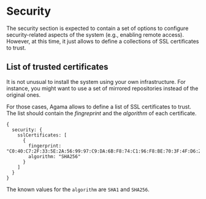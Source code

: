 # Security

The security section is expected to contain a set of options to configure security-related aspects
of the system (e.g., enabling remote access). However, at this time, it just allows to define a
collections of SSL certificates to trust.

## List of trusted certificates

It is not unusual to install the system using your own infrastructure. For instance, you might want
to use a set of mirrored repositories instead of the original ones.

For those cases, Agama allows to define a list of SSL certificates to trust. The list should contain
the _fingreprint_ and the _algorithm_ of each certificate.

```jsonnet
{
  security: {
    sslCertificates: [
      {
        fingerprint: "C0:40:C7:2F:33:5E:2A:56:99:97:C9:DA:6B:F8:74:C1:96:F8:BE:70:3F:4F:D6:2B:7E:CD:2F:07:36:2D:9F:F4",
        algorithm: "SHA256"
      }
    ]
  }
}
```

The known values for the `algorithm` are `SHA1` and `SHA256`.
